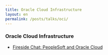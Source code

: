 ```yaml
---
title: Oracle Cloud Infrastructure
layout: en
permalink: /posts/talks/oci/
---
```


### Oracle Cloud Infrastructure

* [Fireside Chat: PeopleSoft and Oracle Cloud](https://wiki.psadmin.io/talk.psa-and-oci)